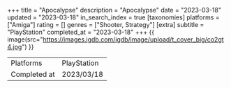 +++
title = "Apocalypse"
description = "Apocalypse"
date = "2023-03-18"
updated = "2023-03-18"
in_search_index = true
[taxonomies]
platforms = ["Amiga"]
rating = []
genres = ["Shooter, Strategy"]
[extra]
subtitle = "PlayStation"
completed_at = "2023-03-18"
+++
{{ image(src="https://images.igdb.com/igdb/image/upload/t_cover_big/co2gt4.jpg") }}

|              |            |
| ------------ | ---------- |
| Platforms    | PlayStation |
| Completed at | 2023/03/18 |

